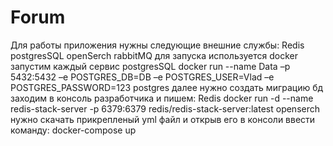 # Forum
Для работы приложения нужны следующие внешние службы:
Redis
postgresSQL
openSerch
rabbitMQ 
для запуска используется docker 
запустим каждый сервис
postgresSQL
docker run --name Data –p 5432:5432 –e POSTGRES_DB=DB –e POSTGRES_USER=Vlad –e POSTGRES_PASSWORD=123 postgres
далее нужно создать миграцию бд 
заходим в консоль разработчика и пишем:
Redis
docker run -d --name redis-stack-server -p 6379:6379 redis/redis-stack-server:latest
openserch
нужно скачать прикрепленый yml файл и открыв его в консоли ввести команду:
docker-compose up
